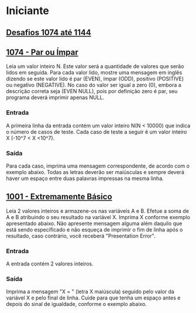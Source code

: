 # Iniciante
## [Desafios 1074 até 1144](https://www.beecrowd.com.br/judge/pt/problems/index/1?page=3)


## [1074 - Par ou Ímpar](https://www.beecrowd.com.br/judge/pt/problems/view/1074)

Leia um valor inteiro N. Este valor será a quantidade de valores que serão lidos em seguida. Para cada valor lido, mostre uma mensagem em inglês dizendo se este valor lido é par (EVEN), ímpar (ODD), positivo (POSITIVE) ou negativo (NEGATIVE). No caso do valor ser igual a zero (0), embora a descrição correta seja (EVEN NULL), pois por definição zero é par, seu programa deverá imprimir apenas NULL.

### Entrada
A primeira linha da entrada contém um valor inteiro N(N < 10000) que indica o número de casos de teste. Cada caso de teste a seguir é um valor inteiro X (-10^7 < X <10^7).

### Saída
Para cada caso, imprima uma mensagem correspondente, de acordo com o exemplo abaixo. Todas as letras deverão ser maiúsculas e sempre deverá haver um espaço entre duas palavras impressas na mesma linha.



## [1001 - Extremamente Básico](https://www.beecrowd.com.br/judge/pt/problems/view/1001)

Leia 2 valores inteiros e armazene-os nas variáveis A e B. Efetue a soma de A e B atribuindo o seu resultado na variável X. Imprima X conforme exemplo apresentado abaixo. Não apresente mensagem alguma além daquilo que está sendo especificado e não esqueça de imprimir o fim de linha após o resultado, caso contrário, você receberá "Presentation Error".

### Entrada
A entrada contém 2 valores inteiros.

### Saída
Imprima a mensagem "X = " (letra X maiúscula) seguido pelo valor da variável X e pelo final de linha. Cuide para que tenha um espaço antes e depois do sinal de igualdade, conforme o exemplo abaixo.
